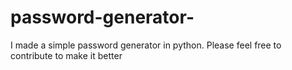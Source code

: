 # password-generator-
I made a simple password generator in python. Please feel free to contribute to make it better
